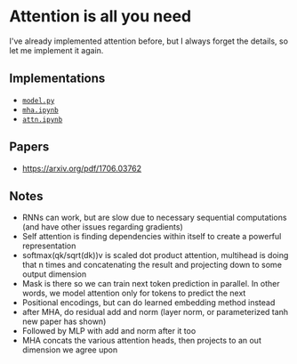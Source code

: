 # Attention is all you need

I've already implemented attention before, but I always forget the details, so let me implement it again.

## Implementations

- <a target="_blank" href="https://github.com/xnought/biogen/blob/main/model.py"><code>model.py</code></a>
- <a target="_blank" href="https://github.com/xnought/paper-implement/blob/main/attention/mha.ipynb"><code>mha.ipynb</code></a>
- <a target="_blank" href="https://github.com/xnought/paper-implement/blob/main/attention/attn.ipynb"><code>attn.ipynb</code></a>

## Papers

- https://arxiv.org/pdf/1706.03762 

## Notes

- RNNs can work, but are slow due to necessary sequential computations (and have other issues regarding gradients)
- Self attention is finding dependencies within itself to create a powerful representation
- softmax(qk/sqrt(dk))v is scaled dot product attention, multihead is doing that n times and concatenating the result and projecting down to some output dimension
- Mask is there so we can train next token prediction in parallel. In other words, we model attention only for tokens to predict the next
- Positional encodings, but can do learned embedding method instead
- after MHA, do residual add and norm (layer norm, or parameterized tanh new paper has shown)
- Followed by MLP with add and norm after it too
- MHA concats the various attention heads, then projects to an out dimension we agree upon
